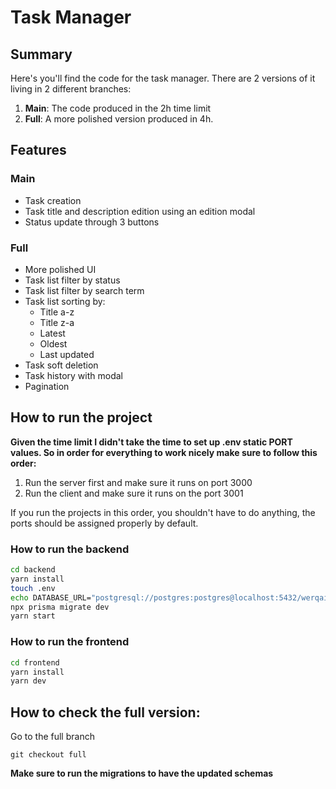 # Task Manager

## Summary

Here's you'll find the code for the task manager.
There are 2 versions of it living in 2 different branches:

1. **Main**: The code produced in the 2h time limit
2. **Full**: A more polished version produced in 4h.

## Features

### Main

- Task creation
- Task title and description edition using an edition modal
- Status update through 3 buttons

### Full

- More polished UI
- Task list filter by status
- Task list filter by search term
- Task list sorting by:
  - Title a-z
  - Title z-a
  - Latest
  - Oldest
  - Last updated
- Task soft deletion
- Task history with modal
- Pagination

## How to run the project

**Given the time limit I didn't take the time to set up .env static PORT values.
So in order for everything to work nicely make sure to follow this order:**

1. Run the server first and make sure it runs on port 3000
2. Run the client and make sure it runs on the port 3001

If you run the projects in this order, you shouldn't have to do anything, the ports should be assigned properly by default.

### How to run the backend

```bash
cd backend
yarn install
touch .env
echo DATABASE_URL="postgresql://postgres:postgres@localhost:5432/werqai-test-db" >> .env
npx prisma migrate dev
yarn start
```

### How to run the frontend

```bash
cd frontend
yarn install
yarn dev
```

## How to check the full version:

Go to the full branch

```
git checkout full
```

**Make sure to run the migrations to have the updated schemas**
